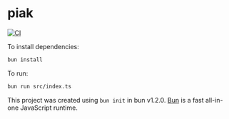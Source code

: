 # piak

[![CI](https://github.com/floriscornel/piak/actions/workflows/ci.yml/badge.svg)](https://github.com/floriscornel/piak/actions/workflows/ci.yml)

To install dependencies:

```bash
bun install
```

To run:

```bash
bun run src/index.ts
```

This project was created using `bun init` in bun v1.2.0. [Bun](https://bun.sh) is a fast all-in-one JavaScript runtime.
